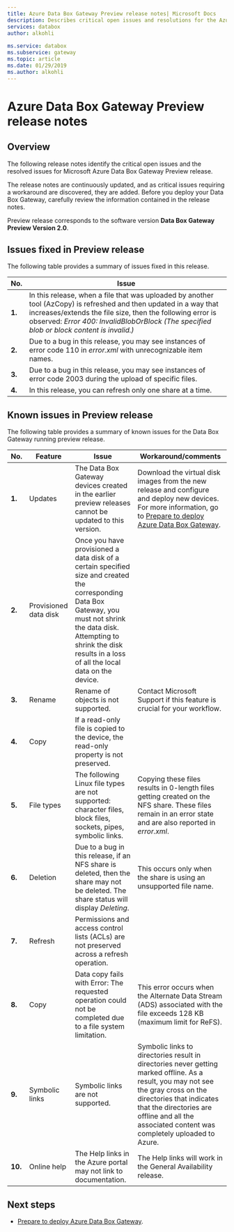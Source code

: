 ```yaml
---
title: Azure Data Box Gateway Preview release notes| Microsoft Docs
description: Describes critical open issues and resolutions for the Azure Data Box Gateway running Preview release.
services: databox
author: alkohli
 
ms.service: databox
ms.subservice: gateway
ms.topic: article
ms.date: 01/29/2019
ms.author: alkohli
---
```


# Azure Data Box Gateway Preview release notes

## Overview

The following release notes identify the critical open issues and the resolved issues for Microsoft Azure Data Box Gateway Preview release.

The release notes are continuously updated, and as critical issues requiring a workaround are discovered, they are added. Before you deploy your Data Box Gateway, carefully review the information contained in the release notes.

Preview release corresponds to the software version **Data Box Gateway Preview Version 2.0**.

## Issues fixed in Preview release

The following table provides a summary of issues fixed in this release.

| No. | Issue |
| --- | --- |
| **1.** | In this release, when a file that was uploaded by another tool (AzCopy) is refreshed and then updated in a way that increases/extends the file size, then the following error is observed: *Error 400: InvalidBlobOrBlock (The specified blob or block content is invalid.)*|
| **2.** |Due to a bug in this release, you may see instances of error code 110 in *error.xml* with unrecognizable item names. | 
| **3.** |Due to a bug in this release, you may see instances of error code 2003 during the upload of specific files. | 
| **4.** |In this release, you can refresh only one share at a time. | 


## Known issues in Preview release

The following table provides a summary of known issues for the Data Box Gateway running preview release.

| No. | Feature | Issue | Workaround/comments |
| --- | --- | --- | --- |
| **1.** |Updates |The Data Box Gateway devices created in the earlier preview releases cannot be updated to this version. |Download the virtual disk images from the new release and configure and deploy new devices. For more information, go to [Prepare to deploy Azure Data Box Gateway](data-box-gateway-deploy-prep.md). |
| **2.** |Provisioned data disk |Once you have provisioned a data disk of a certain specified size and created the corresponding Data Box Gateway, you must not shrink the data disk. Attempting to shrink the disk results in a loss of all the local data on the device. | |
| **3.** |Rename |Rename of objects is not supported. |Contact Microsoft Support if this feature is crucial for your workflow. |
| **4.** |Copy| If a read-only file is copied to the device, the read-only property is not preserved. | |
| **5.** |File types | The following Linux file types are not supported: character files, block files, sockets, pipes, symbolic links.  |Copying these files results in 0-length files getting created on the NFS share. These files remain in an error state and are also reported in *error.xml*. |
| **6.** |Deletion | Due to a bug in this release, if an NFS share is deleted, then the share may not be deleted. The share status will display *Deleting*.  |This occurs only when the share is using an unsupported file name. |
| **7.** |Refresh | Permissions and access control lists (ACLs) are not preserved across a refresh operation.  | |
| **8.** |Copy | Data copy fails with Error:  The requested operation could not be completed due to a file system limitation.  |This error occurs when the Alternate Data Stream (ADS) associated with the file exceeds 128 KB (maximum limit for ReFS).  |
| **9.** |Symbolic links |Symbolic links are not supported.  |Symbolic links to directories result in directories never getting marked offline. As a result, you may not see the gray cross on the directories that indicates that the directories are offline and all the associated content was completely uploaded to Azure. |
| **10.** |Online help |The Help links in the Azure portal may not link to  documentation.|The Help links will work in the General Availability release. |



## Next steps

- [Prepare to deploy Azure Data Box Gateway](data-box-gateway-deploy-prep.md).


